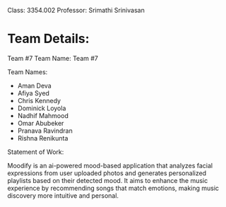 Class: 3354.002
Professor: Srimathi Srinivasan

# Team Details:

Team #7
Team Name: Team #7

Team Names: 

- Aman Deva
- Afiya Syed
- Chris Kennedy
- Dominick Loyola
- Nadhif Mahmood
- Omar Abubeker
- Pranava Ravindran
- Rishna Renikunta

Statement of Work:

Moodify is an ai-powered mood-based application that analyzes facial expressions from user uploaded photos and generates personalized playlists based on their detected mood. It aims to enhance the music experience by recommending songs that match emotions, making music discovery more intuitive and personal. 